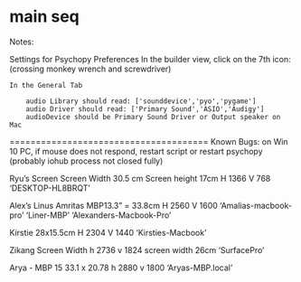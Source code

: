 # main seq

Notes:

Settings for Psychopy Preferences
	In the builder view, click on the 7th icon:
	(crossing monkey wrench and screwdriver)

	In the General Tab

		audio Library should read: ['sounddevice','pyo','pygame']
		audio Driver should read: ['Primary Sound','ASIO','Audigy']
		audioDevice should be Primary Sound Driver or Output speaker on Mac

======================================
Known Bugs:
on Win 10 PC, if mouse does not respond, restart script or restart psychopy (probably iohub process not closed fully)

Ryu’s Screen
Screen Width 30.5 cm
Screen height 17cm
H 1366
V 768
‘DESKTOP-HL8BRQT’

Alex’s Linus Amritas 
MBP13.3” =  33.8cm
H 2560
V 1600
‘Amalias-macbook-pro’
‘Liner-MBP’
‘Alexanders-Macbook-Pro’

Kirstie 
28x15.5cm
H 2304
V 1440
‘Kirsties-Macbook’

Zikang
Screen Width
h 2736
v 1824
screen width 26cm
‘SurfacePro’

Arya - MBP 15
33.1 x 20.78
h 2880
v 1800
‘Aryas-MBP.local’
